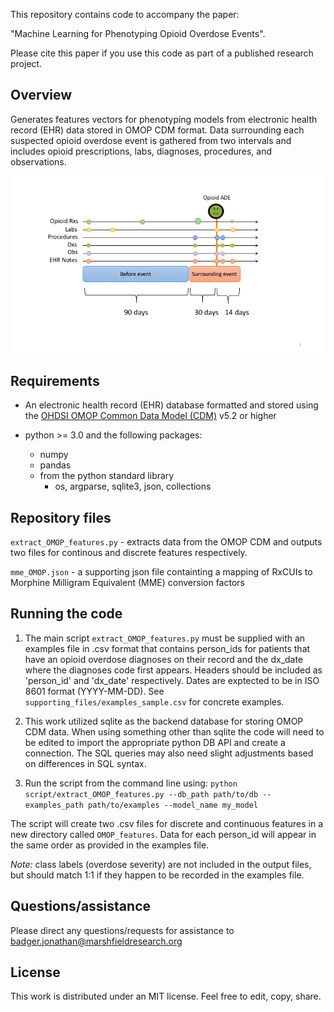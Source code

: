 This repository contains code to accompany the paper:

 "Machine Learning for Phenotyping Opioid Overdose Events".

Please cite this paper if you use this code as part of a published research project.

## Overview

Generates features vectors for phenotyping models from electronic health record (EHR) data stored in OMOP CDM format.  Data surrounding each suspected opioid overdose event is gathered from two intervals and includes opioid prescriptions, labs, diagnoses, procedures, and observations.

![Figure](features.png)


## Requirements
* An electronic health record (EHR) database formatted and stored using the [OHDSI OMOP Common Data Model (CDM)](https://github.com/OHDSI/CommonDataModel) v5.2 or higher

* python >= 3.0 and the following packages:
    * numpy
    * pandas
    * from the python standard library
        * os, argparse, sqlite3, json, collections

## Repository files

`extract_OMOP_features.py` - extracts data from the OMOP CDM and outputs two files for continous and discrete features respectively.

`mme_OMOP.json` - a supporting json file containting a mapping of RxCUIs to Morphine Milligram Equivalent (MME) conversion factors

## Running the code

1.  The main script `extract_OMOP_features.py` must be supplied with an examples file in .csv format that contains person_ids for patients that have an opioid overdose diagnoses on their record and the dx_date where the diagnoses code first appears.
Headers should be included as 'person_id' and 'dx_date' respectively.  Dates are exptected to be in ISO 8601 format (YYYY-MM-DD). See `supporting_files/examples_sample.csv` for concrete examples.  

2.  This work utilized sqlite as the backend database for storing OMOP CDM data.  When using something other than sqlite the code will need to be edited to import the appropriate python DB API and create a connection.  The SQL queries may also need slight adjustments based on differences in SQL syntax.

3. Run the script from the command line using:
`python script/extract_OMOP_features.py --db_path path/to/db --examples_path path/to/examples --model_name my_model`

The script will create two .csv files for discrete and continuous features in a new directory called `OMOP_features`.  Data for each person_id will appear in the same order as provided in the examples file.

*Note:* class labels (overdose severity) are not included in the output files, but should match 1:1 if they happen to be recorded in the examples file.

## Questions/assistance
Please direct any questions/requests for assistance to badger.jonathan@marshfieldresearch.org

## License
This work is distributed under an MIT license.  Feel free to edit, copy, share.
